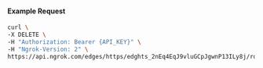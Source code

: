 <!-- Code generated for API Clients. DO NOT EDIT. -->

#### Example Request

```bash
curl \
-X DELETE \
-H "Authorization: Bearer {API_KEY}" \
-H "Ngrok-Version: 2" \
https://api.ngrok.com/edges/https/edghts_2nEq4EqJ9vluGCpJgwnP13ILy8j/routes/edghtsrt_2nEq4Im6CKZvHtG9hxFDhAJU2Ab/request_headers
```
